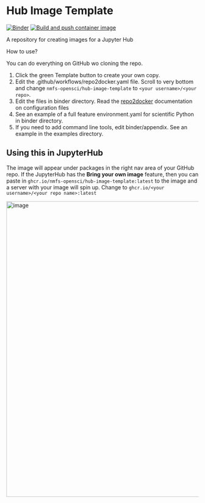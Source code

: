 # Hub Image Template
[![Binder](https://mybinder.org/badge_logo.svg)](https://mybinder.org/v2/gh/nmfs-opensci/hub-image-template/HEAD)
[![Build and push container image](https://github.com/nmfs-opensci/hub-image-template/actions/workflows/build.yaml/badge.svg)](https://github.com/nmfs-opensci/py-rocket-2/actions/workflows/build.yaml)

A repository for creating images for a Jupyter Hub

How to use? 

You can do everything on GitHub wo cloning the repo.

1. Click the green Template button to create your own copy.
2. Edit the .github/workflows/repo2docker.yaml file. Scroll to very bottom and change `nmfs-opensci/hub-image-template` to `<your username>/<your repo>`.
3. Edit the files in binder directory. Read the [repo2docker](https://repo2docker.readthedocs.io/en/latest/config_files.html#environment-yml-install-a-conda-environment) documentation on configuration files
4. See an example of a full feature environment.yaml for scientific Python in binder directory.
5. If you need to add command line tools, edit binder/appendix. See an example in the examples directory.

## Using this in JupyterHub

The image will appear under packages in the right nav area of your GitHub repo. If the JupyterHub has the **Bring your own image** feature, then you can paste in `ghcr.io/nmfs-opensci/hub-image-template:latest` to the image and a server with your image will spin up. Change to `ghcr.io/<your username>/<your repo name>:latest`

<img width="772" alt="image" src="https://github.com/user-attachments/assets/13f1d200-b8a6-44e1-a9db-537260b21ec4">

